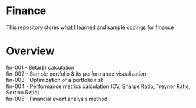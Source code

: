 # Finance
This repository stores what I learned and sample codings for finance

# Overview
fin-001 - Beta(β) calculation<br>
fin-002 - Sample portfolio & its performance visualization<br>
fin-003 - Optimization of a portfolio risk<br>
fin-004 - Performance metrics calculation (CV, Sharpe Ratio, Treynor Ratio, Sortino Ratio)<br>
fin-005 - Financial event analysis method
